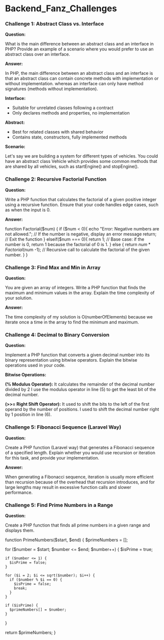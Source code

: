 # Backend_Fanz_Challenges

### Challenge 1: Abstract Class vs. Interface 
**Question:**

 What is the main difference between an abstract class and an interface in PHP? Provide an example of a scenario where you would prefer to use an abstract class over an interface.
 

**Answer:**

In PHP, the main difference between an abstract class and an interface is that an abstract class can contain concrete methods with implementation or without implementation. whereas an interface can only have method signatures (methods without implementation).

**Interface:**

- Suitable for unrelated classes following a contract
- Only declares methods and properties, no implementation


**Abstract:**

- Best for related classes with shared behavior
- Contains state, constructors, fully implemented methods

**Scenario:**

Let's say we are building a system for different types of vehicles.
You could have an abstract class Vehicle which provides some common methods that are shared by all vehicles, such as startEngine() and stopEngine().

### Challenge 2: Recursive Factorial Function  
**Question:**

 Write a PHP function that calculates the factorial of a given positive integer using a recursive function. Ensure that your code handles edge cases, such as when the input is 0.

 **Answer:**

 function Factorial($num)
{
    if ($num < 0){
        echo "Error: Negative numbers are not allowed.";  // If the number is negative, display an error message
        return; // Exit the function
    }
    elseif($num === 0){
        return 1; // Base case: if the number is 0, return 1 because the factorial of 0 is 1.
    }
    else
    {
        return $num* Factorial($num -1); // Recursive call to calculate the factorial of the given number.
    }
} 


### Challenge 3: Find Max and Min in Array   
**Question:** 

You are given an array of integers. Write a PHP function that finds the maximum and minimum values in the array. Explain the time complexity of your solution.

**Answer:**

The time complexity of my solution is O(numberOfElements) because we iterate once a time in the array to find the minimum and maximum.

### Challenge 4: Decimal to Binary Conversion    
**Question:** 

Implement a PHP function that converts a given decimal number into its binary representation using bitwise operators. Explain the bitwise operations used in your code. 

**Bitwise Operations:**

**(% Modulus Operator):** It calculates the remainder of the decimal number divided by 2 I use the modulus operator in line (5) to get the least bit of the decimal number.

**(>>= Right Shift Operator):** It used to shift the bits to the left of the first operand by the number of positions.
I used to shift the decimal number right by 1 position in line (6).


### Challenge 5: Fibonacci Sequence (Laravel Way)  
**Question:** 

Create a PHP function (Laravel way) that generates a Fibonacci sequence of a specified length. Explain whether you would use recursion or iteration for this task, and provide your implementation. 

**Answer:** 

When generating a Fibonacci sequence, iteration is usually more efficient than recursion because of the overhead that recursion introduces, and for large lengths may result in excessive function calls and slower performance.

### Challenge 5: Find Prime Numbers in a Range   
**Question:**

 Create a PHP function that finds all prime numbers in a given range and displays them. 


 function PrimeNumbers($start, $end) {
  $primeNumbers = [];

  for ($number = $start; $number <= $end; $number++) {
    $isPrime = true;

    if ($number <= 1) {
      $isPrime = false;
    }
    
    for ($i = 2; $i <= sqrt($number); $i++) {
      if ($number % $i == 0) {
        $isPrime = false;
        break;
      }
    }

    if ($isPrime) {
      $primeNumbers[] = $number;
    }
  }

  return $primeNumbers;
}

